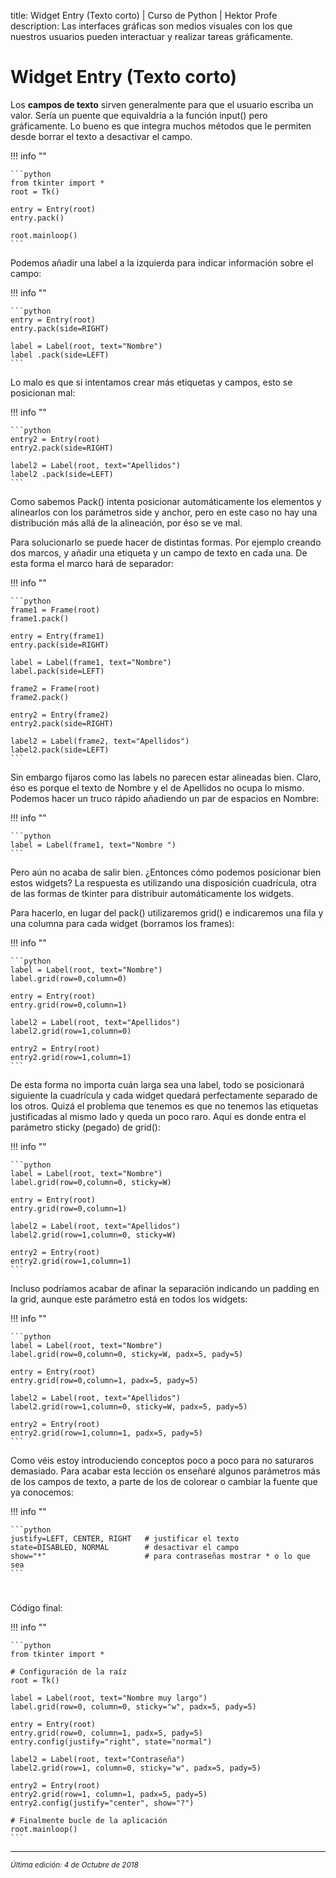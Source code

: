 title: Widget Entry (Texto corto) | Curso de Python | Hektor Profe
description: Las interfaces gráficas son medios visuales con los que nuestros usuarios pueden interactuar y realizar tareas gráficamente.

# Widget Entry (Texto corto)

Los **campos de texto** sirven generalmente para que el usuario escriba un valor. Sería un puente que equivaldría a la función input() pero gráficamente. Lo bueno es que integra muchos métodos que le permiten desde borrar el texto a desactivar el campo.

!!! info "" 

    ```python
    from tkinter import *
    root = Tk()

    entry = Entry(root)
    entry.pack()

    root.mainloop()
    ```

Podemos añadir una label a la izquierda para indicar información sobre el campo:

!!! info "" 

    ```python 
	entry = Entry(root)
	entry.pack(side=RIGHT)

	label = Label(root, text="Nombre")
	label .pack(side=LEFT)
    ```

Lo malo es que si intentamos crear más etiquetas y campos, esto se posicionan mal:

!!! info "" 

    ```python 
    entry2 = Entry(root)
	entry2.pack(side=RIGHT)

	label2 = Label(root, text="Apellidos")
	label2 .pack(side=LEFT)
    ```

Como sabemos Pack() intenta posicionar automáticamente los elementos y alinearlos con los parámetros side y anchor, pero en este caso no hay una distribución más allá de la alineación, por éso se ve mal.

Para solucionarlo se puede hacer de distintas formas. Por ejemplo creando dos marcos, y añadir una etiqueta y un campo de texto en cada una. De esta forma el marco hará de separador:

!!! info "" 

    ```python 
    frame1 = Frame(root)
    frame1.pack()

    entry = Entry(frame1)
    entry.pack(side=RIGHT)

    label = Label(frame1, text="Nombre")
    label.pack(side=LEFT)

    frame2 = Frame(root)
    frame2.pack()

    entry2 = Entry(frame2)
    entry2.pack(side=RIGHT)

    label2 = Label(frame2, text="Apellidos")
    label2.pack(side=LEFT)
    ```

Sin embargo fijaros como las labels no parecen estar alineadas bien. Claro, éso es porque el texto de Nombre y el de Apellidos no ocupa lo mismo. Podemos hacer un truco rápido añadiendo un par de espacios en Nombre:

!!! info "" 

    ```python 
    label = Label(frame1, text="Nombre ")
    ```

Pero aún no acaba de salir bien. ¿Entonces cómo podemos posicionar bien estos widgets? La respuesta es utilizando una disposición cuadrícula, otra de las formas de tkinter para distribuir automáticamente los widgets.

Para hacerlo, en lugar del pack() utilizaremos grid() e indicaremos una fila y una columna para cada widget (borramos los frames):

!!! info "" 

    ```python 
    label = Label(root, text="Nombre")
    label.grid(row=0,column=0)

    entry = Entry(root)
    entry.grid(row=0,column=1)

    label2 = Label(root, text="Apellidos")
    label2.grid(row=1,column=0)

    entry2 = Entry(root)
    entry2.grid(row=1,column=1)
    ```

De esta forma no importa cuán larga sea una label, todo se posicionará siguiente la cuadrícula y cada widget quedará perfectamente separado de los otros. Quizá el problema que tenemos es que no tenemos las etiquetas justificadas al mismo lado y queda un poco raro. Aquí es donde entra el parámetro sticky (pegado) de grid():

!!! info "" 

    ```python
    label = Label(root, text="Nombre")
    label.grid(row=0,column=0, sticky=W)

    entry = Entry(root)
    entry.grid(row=0,column=1)

    label2 = Label(root, text="Apellidos")
    label2.grid(row=1,column=0, sticky=W)

    entry2 = Entry(root)
    entry2.grid(row=1,column=1)
    ```

Incluso podríamos acabar de afinar la separación indicando un padding en la grid, aunque este parámetro está en todos los widgets:

!!! info "" 

    ```python
    label = Label(root, text="Nombre")
    label.grid(row=0,column=0, sticky=W, padx=5, pady=5)

    entry = Entry(root)
    entry.grid(row=0,column=1, padx=5, pady=5)

    label2 = Label(root, text="Apellidos")
    label2.grid(row=1,column=0, sticky=W, padx=5, pady=5)

    entry2 = Entry(root)
    entry2.grid(row=1,column=1, padx=5, pady=5)
    ```

Como véis estoy introduciendo conceptos poco a poco para no saturaros demasiado. Para acabar esta lección os enseñaré algunos parámetros más de los campos de texto, a parte de los de colorear o cambiar la fuente que ya conocemos:

!!! info "" 

    ```python
	justify=LEFT, CENTER, RIGHT   # justificar el texto
	state=DISABLED, NORMAL	      # desactivar el campo
	show="*"			          # para contraseñas mostrar * o lo que sea
    ```

<div style="text-align:center;margin-top:25px"><img class="lazy" data-src="{{cdn}}/images/tkinter/11.png"/></div>

Código final:

!!! info "" 

    ```python
    from tkinter import *

    # Configuración de la raíz
    root = Tk()

    label = Label(root, text="Nombre muy largo")
    label.grid(row=0, column=0, sticky="w", padx=5, pady=5)

    entry = Entry(root)
    entry.grid(row=0, column=1, padx=5, pady=5)
    entry.config(justify="right", state="normal")

    label2 = Label(root, text="Contraseña")
    label2.grid(row=1, column=0, sticky="w", padx=5, pady=5)

    entry2 = Entry(root)
    entry2.grid(row=1, column=1, padx=5, pady=5)
    entry2.config(justify="center", show="?")

    # Finalmente bucle de la aplicación
    root.mainloop()
    ```

___
<small class="edited"><i>Última edición: 4 de Octubre de 2018</i></small>